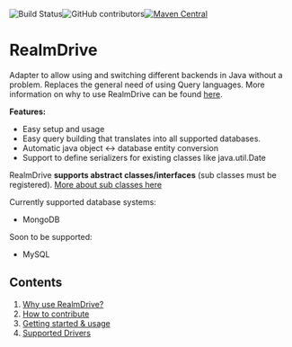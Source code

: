 ![Build Status](https://github.com/endrealm/RealmDrive/workflows/Java%20CI/badge.svg)![GitHub contributors](https://img.shields.io/github/contributors/endrealm/realmdrive.svg)[![Maven Central](https://img.shields.io/maven-central/v/net.endrealm/realm-drive.svg?label=Maven%20Central)](https://search.maven.org/search?q=g:%22net.endrealm%22%20AND%20a:%22realm-drive%22)
# RealmDrive
Adapter to allow using and switching different backends in Java without a problem. Replaces the general need of using Query languages. More information on why to use RealmDrive can be found [here](/docs/why.md#why-to-use-realmdrive).

**Features:**
 - Easy setup and usage
 - Easy query building that translates into all supported databases.
 - Automatic java object <-> database entity conversion
 - Support to define serializers for existing classes like java.util.Date
 
 RealmDrive **supports abstract classes/interfaces** (sub classes must be registered).
 [More about sub classes here](./docs/sub-class.md)

Currently supported database systems:
 - MongoDB
 
 Soon to be supported:
 - MySQL
 
## Contents
1. [Why use RealmDrive?](./docs/why.md#why-to-use-realmdrive)
2. [How to contribute](./CONTRIBUTING.md#contributing)
3. [Getting started & usage](./docs/usage.md)
4. [Supported Drivers](./docs/driver-support.md)
